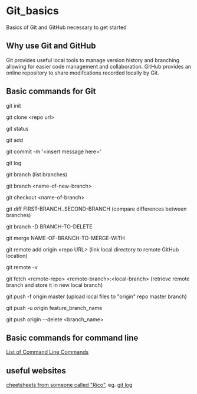# Git_basics
Basics of Git and GitHub necessary to get started

## Why use Git and GitHub

Git provides useful local tools to manage version history and branching allowing for easier code management and collaboration. GitHub provides an online repository to share modifcations recorded locally by Git. 

## Basic commands for Git

git init

git clone &lt;repo url&gt;

git status

git add

git commit -m '&lt;insert message here&gt;'

git log

git branch (list branches)

git branch &lt;name-of-new-branch&gt;

git checkout &lt;name-of-branch&gt;
  
git diff FIRST-BRANCH..SECOND-BRANCH (compare differences between branches)

git branch -D BRANCH-TO-DELETE

git merge NAME-OF-BRANCH-TO-MERGE-WITH
  
git remote add origin &lt;repo URL&gt; (link local directory to remote GitHub location)
  
git remote -v

git fetch &lt;remote-repo&gt; &lt;remote-branch&gt;:&lt;local-branch&gt; (retrieve remote branch and store it in new local branch)

git push -f origin master (upload local files to "origin" repo master branch)

git push -u origin feature_branch_name

git push origin --delete &lt;branch_name&gt;

## Basic commands for command line

[List of Command Line Commands](https://www.codecademy.com/articles/command-line-commands)

## useful websites

[cheetsheets from someone called "Rico"](https://devhints.io/), eg. [git log](https://devhints.io/git-log)



